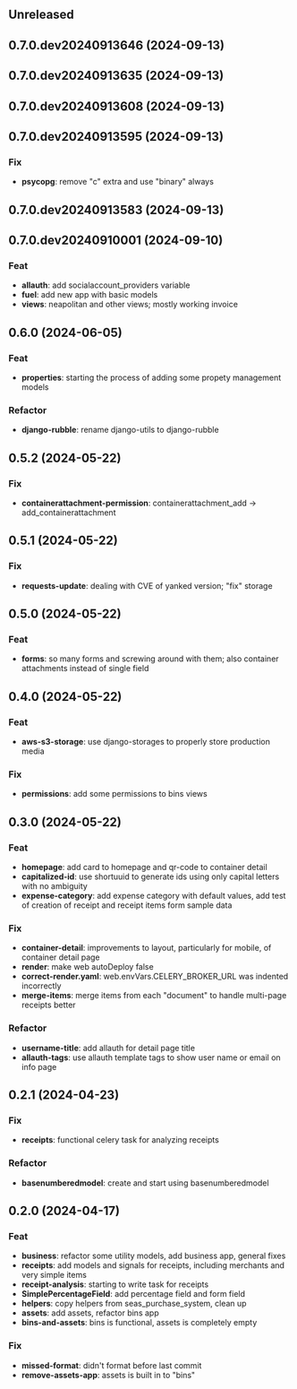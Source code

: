 ## Unreleased

## 0.7.0.dev20240913646 (2024-09-13)

## 0.7.0.dev20240913635 (2024-09-13)

## 0.7.0.dev20240913608 (2024-09-13)

## 0.7.0.dev20240913595 (2024-09-13)

### Fix

- **psycopg**: remove "c" extra and use "binary" always

## 0.7.0.dev20240913583 (2024-09-13)

## 0.7.0.dev20240910001 (2024-09-10)

### Feat

- **allauth**: add socialaccount_providers variable
- **fuel**: add new app with basic models
- **views**: neapolitan and other views; mostly working invoice

## 0.6.0 (2024-06-05)

### Feat

- **properties**: starting the process of adding some propety management models

### Refactor

- **django-rubble**: rename django-utils to django-rubble

## 0.5.2 (2024-05-22)

### Fix

- **containerattachment-permission**: containerattachment_add -> add_containerattachment

## 0.5.1 (2024-05-22)

### Fix

- **requests-update**: dealing with CVE of yanked version; "fix" storage

## 0.5.0 (2024-05-22)

### Feat

- **forms**: so many forms and screwing around with them; also container attachments instead of single field

## 0.4.0 (2024-05-22)

### Feat

- **aws-s3-storage**: use django-storages to properly store production media

### Fix

- **permissions**: add some permissions to bins views

## 0.3.0 (2024-05-22)

### Feat

- **homepage**: add card to homepage and qr-code to container detail
- **capitalized-id**: use shortuuid to generate ids using only capital letters with no ambiguity
- **expense-category**: add expense category with default values, add test of creation of receipt and receipt items form sample data

### Fix

- **container-detail**: improvements to layout, particularly for mobile, of container detail page
- **render**: make web autoDeploy false
- **correct-render.yaml**: web.envVars.CELERY_BROKER_URL was indented incorrectly
- **merge-items**: merge items from each "document" to handle multi-page receipts better

### Refactor

- **username-title**: add allauth for detail page title
- **allauth-tags**: use allauth template tags to show user name or email on info page

## 0.2.1 (2024-04-23)

### Fix

- **receipts**: functional celery task for analyzing receipts

### Refactor

- **basenumberedmodel**: create and start using basenumberedmodel

## 0.2.0 (2024-04-17)

### Feat

- **business**: refactor some utility models, add business app, general fixes
- **receipts**: add models and signals for receipts, including merchants and very simple items
- **receipt-analysis**: starting to write task for receipts
- **SimplePercentageField**: add percentage field and form field
- **helpers**: copy helpers from seas_purchase_system, clean up
- **assets**: add assets, refactor bins app
- **bins-and-assets**: bins is functional, assets is completely empty

### Fix

- **missed-format**: didn't format before last commit
- **remove-assets-app**: assets is built in to "bins"
